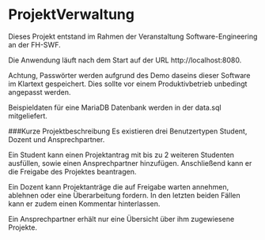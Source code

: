 # ProjektVerwaltung

Dieses Projekt entstand im Rahmen der Veranstaltung Software-Engineering an der FH-SWF.

Die Anwendung läuft nach dem Start auf der URL http://localhost:8080.

Achtung, Passwörter werden aufgrund des Demo daseins dieser Software im Klartext gespeichert. Dies sollte vor 
einem Produktivbetrieb unbedingt angepasst werden.

Beispieldaten für eine MariaDB Datenbank werden in der data.sql mitgeliefert.

###Kurze Projektbeschreibung
Es existieren drei Benutzertypen Student, Dozent und Ansprechpartner.

Ein Student kann einen Projektantrag mit bis zu 2 weiteren Studenten ausfüllen, sowie
einen Ansprechpartner hinzufügen. Anschließend kann er die Freigabe des Projektes beantragen.

Ein Dozent kann Projektanträge die auf Freigabe warten annehmen, ablehnen oder eine Überarbeitung fordern.
In den letzten beiden Fällen kann er zudem einen Kommentar hinterlassen.

Ein Ansprechpartner erhält nur eine Übersicht über ihm zugewiesene Projekte.